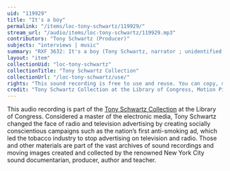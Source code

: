 ```yaml
---
uid: "119929"
title: "It's a boy"
permalink: "/items/loc-tony-schwartz/119929/"
stream_url: "/audio/items/loc-tony-schwartz/119929.mp3"
contributors: "Tony Schwartz (Producer)"
subjects: "interviews | music"
summary: "RXF 3632: It's a boy (Tony Schwartz, narrator ; unidentified male doctor, speaker) (0:00) -- I'll fly away (\"Kayla,\" vocals ; Michaela Schwartz, speaker) (1:45). Sunday at 3:03 the doctor tells Tony Schwartz, \"It's a boy.\" The name will be Anton or Alec. New life in the house is wonderful. The nurse sings a lullaby to Michaela: \"Fly Away.\""
layout: "item"
collectionUid: "loc-tony-schwartz"
collectionTitle: "Tony Schwartz Collection"
collectionUrl: "/loc-tony-schwartz/use/"
rights: "This sound recording is free to use and reuse. You can copy, modify, distribute and perform the work, even for commercial purposes, all without asking permission. Attribution is recommended but not required."
credit: "Tony Schwartz Collection at the Library of Congress, Motion Picture, Broadcasting and Recorded Sound Division."
---
```


This audio recording is part of the [Tony Schwartz Collection](https://www.loc.gov/rr/record/schwartzcollection.html) at the Library of Congress. Considered a master of the electronic media, Tony Schwartz changed the face of radio and television advertising by creating socially conscientious campaigns such as the nation’s first anti-smoking ad, which led the tobacco industry to stop advertising on television and radio. Those and other materials are part of the vast archives of sound recordings and moving images created and collected by the renowned New York City sound documentarian, producer, author and teacher.